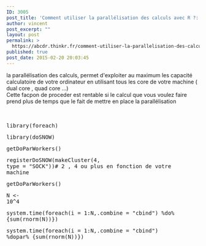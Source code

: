 ```yaml
---
ID: 3005
post_title: 'Comment utiliser la parallélisation des calculs avec R ?: foreach'
author: vincent
post_excerpt: ""
layout: post
permalink: >
  https://abcdr.thinkr.fr/comment-utiliser-la-parallelisation-des-calculs-avec-r-foreach/
published: true
post_date: 2015-02-20 20:03:45
---
```

la parallélisation des calculs, permet d'exploiter au maximum les capacité calculatoire de votre ordinateur en utilisant tous les core de votre machine ( dual core , quad core ...)<br />Cette facpon de proceder est rentable si le calcul que vous voulez faire prend plus de temps que le fait de mettre en place la parallélisation<br /><br /> <pre><br />library(foreach)<br /><p>library(doSNOW)</p><p>getDoParWorkers()</p><p>registerDoSNOW(makeCluster(4, type = "SOCK"))# 2 , 4 ou plus en fonction de votre machine</p><p>getDoParWorkers()</p><p>N &lt;- 10^4</p><p>system.time(foreach(i = 1:N,.combine = "cbind") %do% {sum(rnorm(N))})</p><p>system.time(foreach(i = 1:N,.combine = "cbind") %dopar% {sum(rnorm(N))})</p><br /></pre>